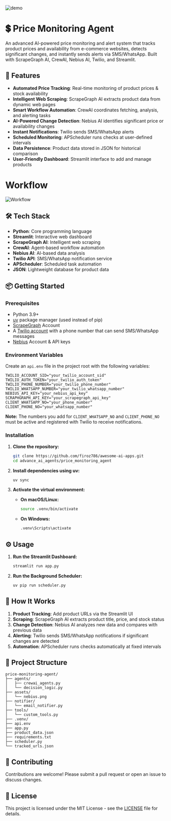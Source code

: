 ![demo](./assets/Price%20Monitoring%20Agent.gif)

# 💲 Price Monitoring Agent

An advanced AI-powered price monitoring and alert system that tracks product prices and availability from e-commerce websites, detects significant changes, and instantly sends alerts via SMS/WhatsApp. Built with ScrapeGraph AI, CrewAI, Nebius AI, Twilio, and Streamlit.

## 🚀 Features

- **Automated Price Tracking**: Real-time monitoring of product prices & stock availability
- **Intelligent Web Scraping**: ScrapeGraph AI extracts product data from dynamic web pages
- **Smart Workflow Automation**: CrewAI coordinates fetching, analysis, and alerting tasks
- **AI-Powered Change Detection**: Nebius AI identifies significant price or availability changes
- **Instant Notifications**: Twilio sends SMS/WhatsApp alerts
- **Scheduled Monitoring**: APScheduler runs checks at user-defined intervals
- **Data Persistence**: Product data stored in JSON for historical comparison
- **User-Friendly Dashboard**: Streamlit interface to add and manage products

# Workflow

![Workflow](./assets/workflow.gif)

## 🛠️ Tech Stack

- **Python**: Core programming language
- **Streamlit**: Interactive web dashboard
- **ScrapeGraph AI**: Intelligent web scraping
- **CrewAI**: Agent-based workflow automation
- **Nebius AI**: AI-based data analysis
- **Twilio API**: SMS/WhatsApp notification service
- **APScheduler**: Scheduled task automation
- **JSON**: Lightweight database for product data

## 📦 Getting Started

### Prerequisites

- Python 3.9+
- [uv](https://github.com/astral-sh/uv) package manager (used instead of pip)
- [ScrapeGraph](https://dub.sh/scrapegraphai) Account
- A [Twilio account](https://dub.sh/twilio) with a phone number that can send SMS/WhatsApp messages
- [Nebius](https://dub.sh/nebius) Account & API keys

### Environment Variables

Create an `api.env` file in the project root with the following variables:

```env
TWILIO_ACCOUNT_SID="your_twilio_account_sid"
TWILIO_AUTH_TOKEN="your_twilio_auth_token"
TWILIO_PHONE_NUMBER="your_twilio_phone_number"
TWILIO_WHATSAPP_NUMBER="your_twilio_whatsapp_number"
NEBIUS_API_KEY="your_nebius_api_key"
SCRAPHGRAPH_API_KEY="your_scrapegraph_api_key"
CLIENT_WHATSAPP_NO="your_phone_number"
CLIENT_PHONE_NO="your_whatsapp_number"
```

**Note:** The numbers you add for `CLIENT_WHATSAPP_NO` and `CLIENT_PHONE_NO` must be active and registered with Twilio to receive notifications.

### Installation

1. **Clone the repository:**

   ```bash
   git clone https://github.com/firoz786/awesome-ai-apps.git
   cd advance_ai_agents/price_monitoring_agent
   ```

2. **Install dependencies using uv:**

   ```bash
   uv sync
   ```

3. **Activate the virtual environment:**

   - **On macOS/Linux:**
     ```bash
     source .venv/bin/activate
     ```
   - **On Windows:**
     ```bash
     .venv\Scripts\activate
     ```

## ⚙️ Usage

1. **Run the Streamlit Dashboard:**

   ```bash
   streamlit run app.py
   ```

2. **Run the Background Scheduler:**

   ```bash
   uv pip run scheduler.py
   ```

## 📖 How It Works

1. **Product Tracking**: Add product URLs via the Streamlit UI
2. **Scraping**: ScrapeGraph AI extracts product title, price, and stock status
3. **Change Detection**: Nebius AI analyzes new data and compares with previous data
4. **Alerting**: Twilio sends SMS/WhatsApp notifications if significant changes are detected
5. **Automation**: APScheduler runs checks automatically at fixed intervals

## 📂 Project Structure

```
price-monitoring-agent/
├── agents/
│   ├── crewai_agents.py
│   └── decision_logic.py
├── assets/
│   └── nebius.png
├── notifier/
│   └── email_notifier.py
├── tools/
│   └── custom_tools.py
├── .venv/
├── api.env
├── app.py
├── product_data.json
├── requirements.txt
├── scheduler.py
└── tracked_urls.json
```

## 🤝 Contributing

Contributions are welcome! Please submit a pull request or open an issue to discuss changes.

## 📄 License

This project is licensed under the MIT License - see the [LICENSE](LICENSE) file for details.
